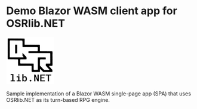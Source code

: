 # Demo Blazor WASM client app for OSRlib.NET

![The OSRlib.NET logo, based on the logo of the defunct TSR game company.](https://raw.githubusercontent.com/mmacy/osrlib-dotnet/d0260ced0b34194121a220ab6f4b596806af2c50/docs/images/logo-osr-128x128.png)

Sample implementation of a Blazor WASM single-page app (SPA) that uses OSRlib.NET as its turn-based RPG engine.
